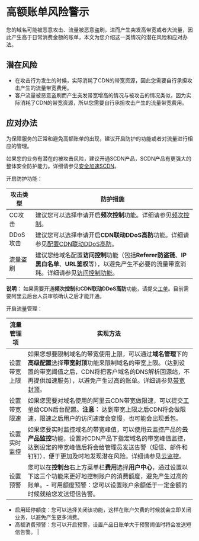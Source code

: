 # 高额账单风险警示

您的域名可能被恶意攻击、流量被恶意盗刷，进而产生突发高带宽或者大流量，因此产生高于日常消费金额的账单，本文为您介绍这一类情况的潜在风险和应对办法。

## 潜在风险

-   在攻击行为发生的时候，实际消耗了CDN的带宽资源，因此您需要自行承担攻击产生的流量带宽费用。
-   客户流量被恶意盗刷而产生突发带宽增高的情况与被攻击的情况类似，因为实际消耗了CDN的带宽资源，所以您需要自行承担攻击产生的流量带宽费用。

## 应对办法

为保障服务的正常和避免高额账单的出现，建议开启防护的功能或者对流量进行相应的管理。

如果您的业务有潜在的被攻击风险，建议开通SCDN产品，SCDN产品有更强大的整体安全防护能力。详细请参见[安全加速SCDN](https://www.aliyun.com/product/scdn)。

开启防护功能：

|攻击类型|防护措施|
|----|----|
|CC攻击|建议您可以选择申请开启**频次控制**功能。详细请参见[频次控制](https://help.aliyun.com/document_detail/146280.html)。|
|DDoS攻击|建议您可以选择申请开启**CDN联动DDoS高防**功能。详细请参见[配置CDN联动DDoS高防](https://help.aliyun.com/document_detail/127783.html)。|
|流量盗刷|建议您给域名配置**访问控制**功能（包括**Referer防盗链**、**IP黑白名单**、**URL鉴权**等），以避免产生不必要的流量带宽消耗。详细请参见[访问控制功能](https://help.aliyun.com/document_detail/127783.html)。|

**说明：** 如果需要开通**频次控制**和**CDN联动DDoS高防**功能，请提交[工单](https://selfservice.console.aliyun.com/ticket/createIndex)。目前需要阿里云后台人员审核确认之后才能开通。

开启流量管理：

|流量管理项|实现方法|
|-----|----|
|设置带宽上限|如果您想要限制域名的带宽使用上限，可以通过**域名管理**下的**高级配置**选择**带宽封顶**功能来限制域名的带宽上限。（达到设置的带宽阈值之后，CDN将把客户域名的DNS解析回源站，不再提供加速服务），以避免产生过高的账单。详细请参见[带宽封顶](/intl.zh-CN/域名管理/高级配置/配置带宽封顶.md)。|
|设置带宽限速|如果您需要对域名使用的阿里云CDN带宽做限速，可以提交[工单](https://selfservice.console.aliyun.com/ticket/createIndex)给CDN后台配置。**注意：** 达到带宽上限之后CDN将会做限速，限速之后用户的访问速度会变慢，也可能会出现丢包。 |
|设置实时监控|如果您要实时监控域名的带宽峰值，可以使用云监控产品的**云产品监控**功能，设置对CDN产品下指定域名的带宽峰值监控，达到设定的带宽峰值后将会给管理员发送告警（短信、邮件和钉钉），便于更加及时地发现潜在风险。详细请参见[云监控](https://www.aliyun.com/product/jiankong)。|
|设置预警|您可以在**控制台**右上方菜单栏**费用**选择**用户中心**，通过设置以下这三个功能来更好地控制账户的消费额度，避免产生过高的账单。-   可用额度预警：您可以设置账户余额低于一定金额的时候就给您发送短信告警。
-   启用延停额度：您可以选择关闭该功能，这样在账户欠费的时候就会立即关闭业务，以避免产生更多消费。
-   高额消费预警：您可以开启预警，设置产品日账单大于预警阈值时将会发送短信告警。 |

